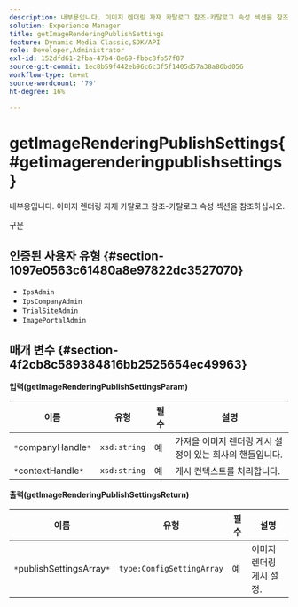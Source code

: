 ```yaml
---
description: 내부용입니다. 이미지 렌더링 자재 카탈로그 참조-카탈로그 속성 섹션을 참조하십시오.
solution: Experience Manager
title: getImageRenderingPublishSettings
feature: Dynamic Media Classic,SDK/API
role: Developer,Administrator
exl-id: 152dfd61-2fba-47b4-8e69-fbbc8fb57f87
source-git-commit: 1ec8b59f442eb96c6c3f5f1405d57a38a86bd056
workflow-type: tm+mt
source-wordcount: '79'
ht-degree: 16%

---
```


# getImageRenderingPublishSettings{#getimagerenderingpublishsettings}

내부용입니다. 이미지 렌더링 자재 카탈로그 참조-카탈로그 속성 섹션을 참조하십시오.

구문

## 인증된 사용자 유형 {#section-1097e0563c61480a8e97822dc3527070}

* `IpsAdmin`
* `IpsCompanyAdmin`
* `TrialSiteAdmin`
* `ImagePortalAdmin`

## 매개 변수 {#section-4f2cb8c589384816bb2525654ec49963}

**입력(getImageRenderingPublishSettingsParam)**

| 이름 | 유형 | 필수 | 설명 |
|---|---|---|---|
| `*`companyHandle`*` | `xsd:string` | 예 | 가져올 이미지 렌더링 게시 설정이 있는 회사의 핸들입니다. |
| `*`contextHandle`*` | `xsd:string` | 예 | 게시 컨텍스트를 처리합니다. |

**출력(getImageRenderingPublishSettingsReturn)**

| 이름 | 유형 | 필수 | 설명 |
|---|---|---|---|
| `*`publishSettingsArray`*` | `type:ConfigSettingArray` | 예 | 이미지 렌더링 게시 설정. |
